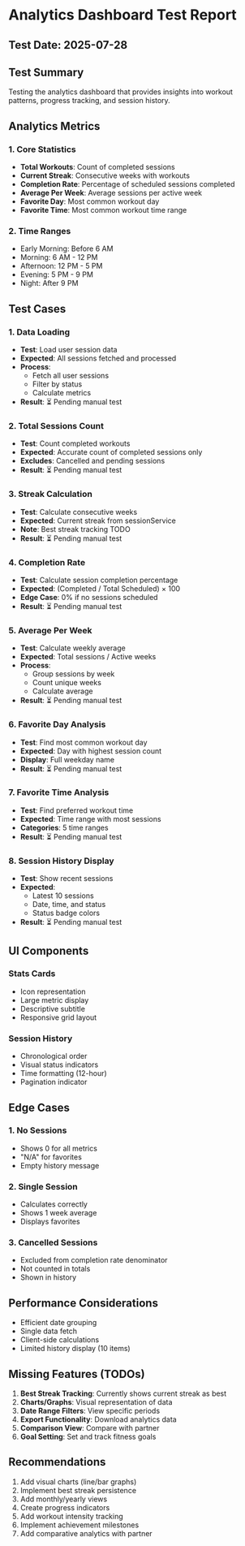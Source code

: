 # Analytics Dashboard Test Report

## Test Date: 2025-07-28

## Test Summary
Testing the analytics dashboard that provides insights into workout patterns, progress tracking, and session history.

## Analytics Metrics

### 1. Core Statistics
- **Total Workouts**: Count of completed sessions
- **Current Streak**: Consecutive weeks with workouts
- **Completion Rate**: Percentage of scheduled sessions completed
- **Average Per Week**: Average sessions per active week
- **Favorite Day**: Most common workout day
- **Favorite Time**: Most common workout time range

### 2. Time Ranges
- Early Morning: Before 6 AM
- Morning: 6 AM - 12 PM
- Afternoon: 12 PM - 5 PM
- Evening: 5 PM - 9 PM
- Night: After 9 PM

## Test Cases

### 1. Data Loading
- **Test**: Load user session data
- **Expected**: All sessions fetched and processed
- **Process**:
  - Fetch all user sessions
  - Filter by status
  - Calculate metrics
- **Result**: ⏳ Pending manual test

### 2. Total Sessions Count
- **Test**: Count completed workouts
- **Expected**: Accurate count of completed sessions only
- **Excludes**: Cancelled and pending sessions
- **Result**: ⏳ Pending manual test

### 3. Streak Calculation
- **Test**: Calculate consecutive weeks
- **Expected**: Current streak from sessionService
- **Note**: Best streak tracking TODO
- **Result**: ⏳ Pending manual test

### 4. Completion Rate
- **Test**: Calculate session completion percentage
- **Expected**: (Completed / Total Scheduled) × 100
- **Edge Case**: 0% if no sessions scheduled
- **Result**: ⏳ Pending manual test

### 5. Average Per Week
- **Test**: Calculate weekly average
- **Expected**: Total sessions / Active weeks
- **Process**:
  - Group sessions by week
  - Count unique weeks
  - Calculate average
- **Result**: ⏳ Pending manual test

### 6. Favorite Day Analysis
- **Test**: Find most common workout day
- **Expected**: Day with highest session count
- **Display**: Full weekday name
- **Result**: ⏳ Pending manual test

### 7. Favorite Time Analysis
- **Test**: Find preferred workout time
- **Expected**: Time range with most sessions
- **Categories**: 5 time ranges
- **Result**: ⏳ Pending manual test

### 8. Session History Display
- **Test**: Show recent sessions
- **Expected**:
  - Latest 10 sessions
  - Date, time, and status
  - Status badge colors
- **Result**: ⏳ Pending manual test

## UI Components

### Stats Cards
- Icon representation
- Large metric display
- Descriptive subtitle
- Responsive grid layout

### Session History
- Chronological order
- Visual status indicators
- Time formatting (12-hour)
- Pagination indicator

## Edge Cases

### 1. No Sessions
- Shows 0 for all metrics
- "N/A" for favorites
- Empty history message

### 2. Single Session
- Calculates correctly
- Shows 1 week average
- Displays favorites

### 3. Cancelled Sessions
- Excluded from completion rate denominator
- Not counted in totals
- Shown in history

## Performance Considerations
- Efficient date grouping
- Single data fetch
- Client-side calculations
- Limited history display (10 items)

## Missing Features (TODOs)
1. **Best Streak Tracking**: Currently shows current streak as best
2. **Charts/Graphs**: Visual representation of data
3. **Date Range Filters**: View specific periods
4. **Export Functionality**: Download analytics data
5. **Comparison View**: Compare with partner
6. **Goal Setting**: Set and track fitness goals

## Recommendations
1. Add visual charts (line/bar graphs)
2. Implement best streak persistence
3. Add monthly/yearly views
4. Create progress indicators
5. Add workout intensity tracking
6. Implement achievement milestones
7. Add comparative analytics with partner